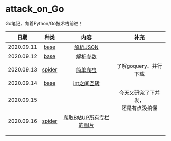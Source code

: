 # attack_on_Go

Go笔记，向着Python/Go技术栈前进！



|    日期    |        种类        |                             内容                             |                  补充                  |
| :--------: | :----------------: | :----------------------------------------------------------: | :------------------------------------: |
| 2020.09.11 |   [base](./base)   |               [解析JSON](./base/json_parse.md)               |                                        |
| 2020.09.12 |   [base](./base)   |               [解析参数](./base/parseargs.md)                |                                        |
| 2020.09.13 | [spider](./spider) |              [简单爬虫](./spider/spiderBase.go)              |         了解goquery、并行下载          |
| 2020.09.14 |   [base](./base)   |               [int之间互转](./base/int2int.md)               |                                        |
| 2020.09.15 |                    |                                                              | 今天又研究了下并发，<br>还是有点没搞懂 |
| 2020.09.16 | [spider](./spider) | [爬取B站UP所有专栏的图片](./spider/Go爬取B站UP所有专栏的图片.md) |                                        |
|            |                    |                                                              |                                        |
|            |                    |                                                              |                                        |
|            |                    |                                                              |                                        |

